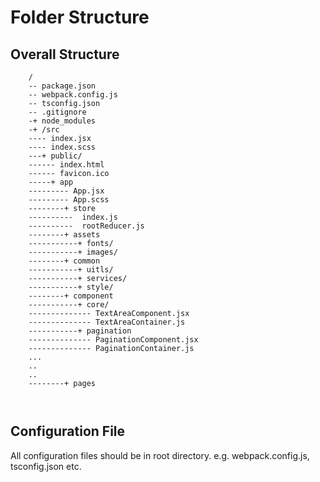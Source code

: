 # Folder Structure

## Overall Structure
```
    /
    -- package.json
    -- webpack.config.js
    -- tsconfig.json
    -- .gitignore
    -+ node_modules
    -+ /src
    ---- index.jsx
    ---- index.scss
    ---+ public/
    ------ index.html
    ------ favicon.ico
    -----+ app
    --------- App.jsx
    --------- App.scss
    --------+ store
    ----------  index.js
    ----------  rootReducer.js
    --------+ assets
    -----------+ fonts/
    -----------+ images/ 
    --------+ common
    -----------+ uitls/
    -----------+ services/
    -----------+ style/
    --------+ component
    -----------+ core/
    -------------- TextAreaComponent.jsx
    -------------- TextAreaContainer.js
    -----------+ pagination
    -------------- PaginationComponent.jsx
    -------------- PaginationContainer.js
    ...
    ..
    ..
    --------+ pages

    
```

## Configuration File
All configuration files should be in root directory. e.g. webpack.config.js, tsconfig.json etc.

## 